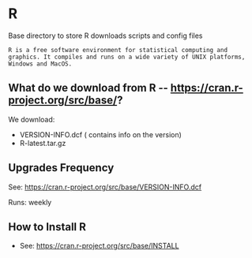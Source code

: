 # R

Base directory to store R downloads scripts and config files

```
R is a free software environment for statistical computing and graphics. It compiles and runs on a wide variety of UNIX platforms, Windows and MacOS.
```

## What do we download from R -- https://cran.r-project.org/src/base/?

We download:

 * VERSION-INFO.dcf ( contains info on the version)
 * R-latest.tar.gz

## Upgrades Frequency

See: https://cran.r-project.org/src/base/VERSION-INFO.dcf

Runs: weekly

## How to Install R
  * See: https://cran.r-project.org/src/base/INSTALL

